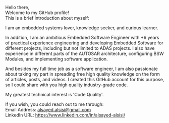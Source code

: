 Hello there,   
Welcome to my GitHub profile!  
This is a brief introduction about myself:  

I am an embedded systems lover, knowledge seeker, and curious learner. 

In addition, I am an ambitious Embedded Software Engineer with +6 years of practical experience engineering and developing Embedded Software for different projects, including but not limited to ADAS projects. I also have experience in different parts of the AUTOSAR architecture, configuring BSW Modules, and implementing software application.

And besides my full time job as a software engineer, I am also passionate about taking my part in spreading free high quality knowledge on the form of articles, posts, and videos. I created this GitHub account for this purpose, so I could share with you high quality industry-grade code. 

My greatest technical interest is 'Code Quality'. 

If you wish, you could reach out to me through:   
Email Address: alsayed.alsisi@gmail.com    
LinkedIn   URL: https://www.linkedin.com/in/alsayed-alsisi/   
<!---
AlsayedAlsisi/AlsayedAlsisi is a ✨ special ✨ repository because its `README.md` (this file) appears on your GitHub profile.
You can click the Preview link to take a look at your changes.
--->
